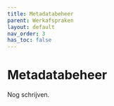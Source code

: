 ```yaml
---
title: Metadatabeheer
parent: Werkafspraken
layout: default
nav_order: 3
has_toc: false
---
```


# Metadatabeheer
Nog schrijven.
